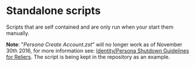 Standalone scripts
==================

Scripts that are self contained and are only run when your start them manually. 

**Note**: "_Persona Create Account.zst_" will no longer work as of November 30th 2016, for more information see: [Identity/Persona Shutdown Guidelines for Reliers](https://wiki.mozilla.org/Identity/Persona_Shutdown_Guidelines_for_Reliers). The script is being kept in the repository as an example.
